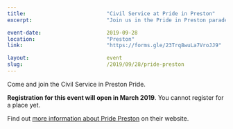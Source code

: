 ```yaml
---
title:  						"Civil Service at Pride in Preston"
excerpt:	  					"Join us in the Pride in Preston parade."

event-date:	 					2019-09-28
location: 						"Preston"
link:							"https://forms.gle/23Trq8wuLa7VroJJ9"

layout: 						event
slug:							/2019/09/28/pride-preston
---
```


Come and join the Civil Service in Preston Pride.

**Registration for this event will open in March 2019**. You cannot register for a place yet.

Find out [more information about Pride Preston](https://www.prestonpride.com/) on their website.